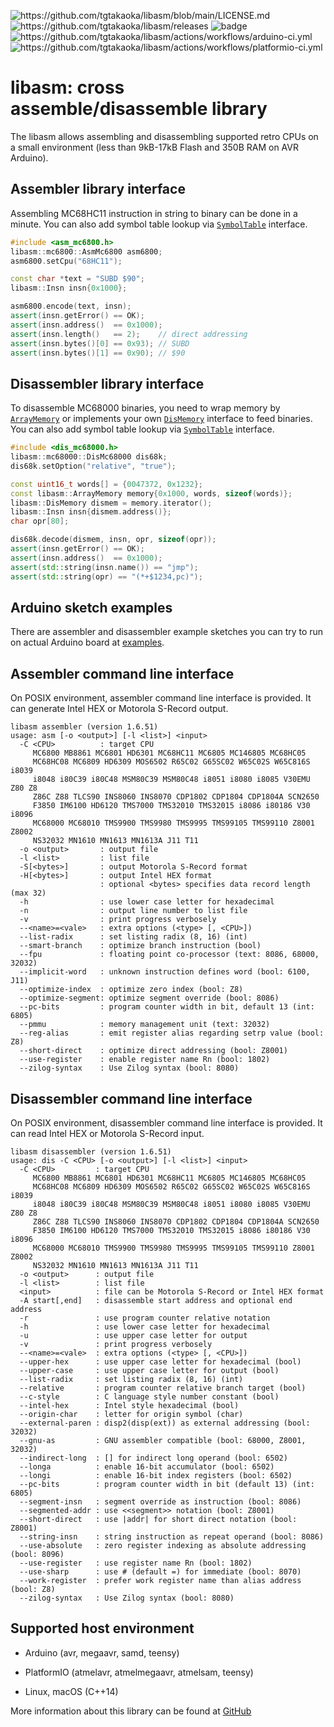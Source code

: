 ![<https://github.com/tgtakaoka/libasm/blob/main/LICENSE.md>](https://img.shields.io/badge/License-Apache%202.0-blue.svg)
![<https://github.com/tgtakaoka/libasm/releases>](https://img.shields.io/github/v/release/tgtakaoka/libasm.svg?maxAge=3600)
![badge](https://github.com/tgtakaoka/libasm/actions/workflows/ccpp.yml/badge.svg)
![<https://github.com/tgtakaoka/libasm/actions/workflows/arduino-ci.yml>](https://github.com/tgtakaoka/libasm/actions/workflows/arduino-ci.yml/badge.svg)
![<https://github.com/tgtakaoka/libasm/actions/workflows/platformio-ci.yml>](https://github.com/tgtakaoka/libasm/actions/workflows/platformio-ci.yml/badge.svg)

# libasm: cross assemble/disassemble library

The libasm allows assembling and disassembling supported retro CPUs on
a small environment (less than 9kB-17kB Flash and 350B RAM on AVR
Arduino).

## Assembler library interface

Assembling MC68HC11 instruction in string to binary can be done in a
minute. You can also add symbol table lookup via
[`SymbolTable`](https://github.com/tgtakaoka/libasm/blob/main/src/symbol_table.h)
interface.

``` C++
#include <asm_mc6800.h>
libasm::mc6800::AsmMc6800 asm6800;
asm6800.setCpu("68HC11");

const char *text = "SUBD $90";
libasm::Insn insn{0x1000};

asm6800.encode(text, insn);
assert(insn.getError() == OK);
assert(insn.address()  == 0x1000);
assert(insn.length()   == 2);    // direct addressing
assert(insn.bytes()[0] == 0x93); // SUBD
assert(insn.bytes()[1] == 0x90); // $90
```

## Disassembler library interface

To disassemble MC68000 binaries, you need to wrap memory by
[`ArrayMemory`](https://github.com/tgtakaoka/libasm/blob/main/src/array_memory.h)
or implements your own
[`DisMemory`](https://github.com/tgtakaoka/libasm/blob/main/src/dis_memory.h)
interface to feed binaries. You can also add symbol table lookup via
[`SymbolTable`](https://github.com/tgtakaoka/libasm/blob/main/src/symbol_table.h)
interface.

``` C++
#include <dis_mc68000.h>
libasm::mc68000::DisMc68000 dis68k;
dis68k.setOption("relative", "true");

const uint16_t words[] = {0047372, 0x1232};
const libasm::ArrayMemory memory{0x1000, words, sizeof(words)};
libasm::DisMemory dismem = memory.iterator();
libasm::Insn insn{dismem.address()};
char opr[80];

dis68k.decode(dismem, insn, opr, sizeof(opr));
assert(insn.getError() == OK);
assert(insn.address()  == 0x1000);
assert(std::string(insn.name()) == "jmp");
assert(std::string(opr) == "(*+$1234,pc)");
```

## Arduino sketch examples

There are assembler and disassembler example sketches you can try to
run on actual Arduino board at
[examples](https://github.com/tgtakaoka/libasm/tree/devel/examples).

## Assembler command line interface

On POSIX environment, assembler command line interface is provided.
It can generate Intel HEX or Motorola S-Record output.

    libasm assembler (version 1.6.51)
    usage: asm [-o <output>] [-l <list>] <input>
      -C <CPU>          : target CPU
         MC6800 MB8861 MC6801 HD6301 MC68HC11 MC6805 MC146805 MC68HC05
         MC68HC08 MC6809 HD6309 MOS6502 R65C02 G65SC02 W65C02S W65C816S i8039
         i8048 i80C39 i80C48 MSM80C39 MSM80C48 i8051 i8080 i8085 V30EMU Z80 Z8
         Z86C Z88 TLCS90 INS8060 INS8070 CDP1802 CDP1804 CDP1804A SCN2650
         F3850 IM6100 HD6120 TMS7000 TMS32010 TMS32015 i8086 i80186 V30 i8096
         MC68000 MC68010 TMS9900 TMS9980 TMS9995 TMS99105 TMS99110 Z8001 Z8002
         NS32032 MN1610 MN1613 MN1613A J11 T11
      -o <output>       : output file
      -l <list>         : list file
      -S[<bytes>]       : output Motorola S-Record format
      -H[<bytes>]       : output Intel HEX format
                        : optional <bytes> specifies data record length (max 32)
      -h                : use lower case letter for hexadecimal
      -n                : output line number to list file
      -v                : print progress verbosely
      --<name>=<vale>   : extra options (<type> [, <CPU>])
      --list-radix      : set listing radix (8, 16) (int)
      --smart-branch    : optimize branch instruction (bool)
      --fpu             : floating point co-processor (text: 8086, 68000, 32032)
      --implicit-word   : unknown instruction defines word (bool: 6100, J11)
      --optimize-index  : optimize zero index (bool: Z8)
      --optimize-segment: optimize segment override (bool: 8086)
      --pc-bits         : program counter width in bit, default 13 (int: 6805)
      --pmmu            : memory management unit (text: 32032)
      --reg-alias       : emit register alias regarding setrp value (bool: Z8)
      --short-direct    : optimize direct addressing (bool: Z8001)
      --use-register    : enable register name Rn (bool: 1802)
      --zilog-syntax    : Use Zilog syntax (bool: 8080)

## Disassembler command line interface

On POSIX environment, disassembler command line interface is provided.
It can read Intel HEX or Motorola S-Record input.

    libasm disassembler (version 1.6.51)
    usage: dis -C <CPU> [-o <output>] [-l <list>] <input>
      -C <CPU>         : target CPU
         MC6800 MB8861 MC6801 HD6301 MC68HC11 MC6805 MC146805 MC68HC05
         MC68HC08 MC6809 HD6309 MOS6502 R65C02 G65SC02 W65C02S W65C816S i8039
         i8048 i80C39 i80C48 MSM80C39 MSM80C48 i8051 i8080 i8085 V30EMU Z80 Z8
         Z86C Z88 TLCS90 INS8060 INS8070 CDP1802 CDP1804 CDP1804A SCN2650
         F3850 IM6100 HD6120 TMS7000 TMS32010 TMS32015 i8086 i80186 V30 i8096
         MC68000 MC68010 TMS9900 TMS9980 TMS9995 TMS99105 TMS99110 Z8001 Z8002
         NS32032 MN1610 MN1613 MN1613A J11 T11
      -o <output>      : output file
      -l <list>        : list file
      <input>          : file can be Motorola S-Record or Intel HEX format
      -A start[,end]   : disassemble start address and optional end address
      -r               : use program counter relative notation
      -h               : use lower case letter for hexadecimal
      -u               : use upper case letter for output
      -v               : print progress verbosely
      --<name>=<vale>  : extra options (<type> [, <CPU>])
      --upper-hex      : use upper case letter for hexadecimal (bool)
      --upper-case     : use upper case letter for output (bool)
      --list-radix     : set listing radix (8, 16) (int)
      --relative       : program counter relative branch target (bool)
      --c-style        : C language style number constant (bool)
      --intel-hex      : Intel style hexadecimal (bool)
      --origin-char    : letter for origin symbol (char)
      --external-paren : disp2(disp(ext)) as external addressing (bool: 32032)
      --gnu-as         : GNU assembler compatible (bool: 68000, Z8001, 32032)
      --indirect-long  : [] for indirect long operand (bool: 6502)
      --longa          : enable 16-bit accumulator (bool: 6502)
      --longi          : enable 16-bit index registers (bool: 6502)
      --pc-bits        : program counter width in bit (default 13) (int: 6805)
      --segment-insn   : segment override as instruction (bool: 8086)
      --segmented-addr : use <<segment>> notation (bool: Z8001)
      --short-direct   : use |addr| for short direct notation (bool: Z8001)
      --string-insn    : string instruction as repeat operand (bool: 8086)
      --use-absolute   : zero register indexing as absolute addressing (bool: 8096)
      --use-register   : use register name Rn (bool: 1802)
      --use-sharp      : use # (default =) for immediate (bool: 8070)
      --work-register  : prefer work register name than alias address (bool: Z8)
      --zilog-syntax   : Use Zilog syntax (bool: 8080)

## Supported host environment

  - Arduino (avr, megaavr, samd, teensy)

  - PlatformIO (atmelavr, atmelmegaavr, atmelsam, teensy)

  - Linux, macOS (C++14)

<div class="note">

More information about this library can be found at
[GitHub](https://github.com/tgtakaoka/libasm)

</div>
